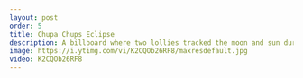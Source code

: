 ```yaml
---
layout: post
order: 5
title: Chupa Chups Eclipse
description: A billboard where two lollies tracked the moon and sun during the eclipse.
image: https://i.ytimg.com/vi/K2CQOb26RF8/maxresdefault.jpg
video: K2CQOb26RF8
---
```

